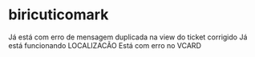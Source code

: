 # biricuticomark

Já está com erro de mensagem duplicada na view do ticket corrigido
Já está funcionando LOCALIZACÃO
Está com erro no VCARD

